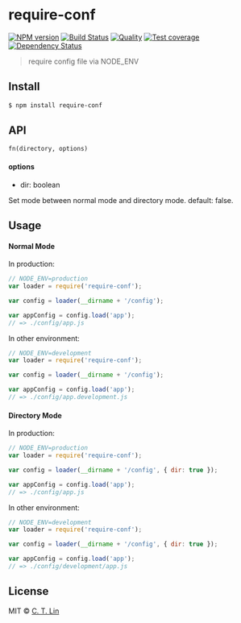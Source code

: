 # require-conf

[![NPM version][npm-image]][npm-url]
[![Build Status][travis-image]][travis-url]
[![Quality][codeclimate-image]][codeclimate-url]
[![Test coverage][coveralls-image]][coveralls-url]
[![Dependency Status][david_img]][david_site]

> require config file via NODE_ENV

## Install

```sh
$ npm install require-conf
```

## API

`fn(directory, options)`

#### options

- dir: boolean

Set mode between normal mode and directory mode. default: false.

## Usage

#### Normal Mode

In production:

```js
// NODE_ENV=production
var loader = require('require-conf');

var config = loader(__dirname + '/config');

var appConfig = config.load('app');
// => ./config/app.js
```

In other environment:

```js
// NODE_ENV=development
var loader = require('require-conf');

var config = loader(__dirname + '/config');

var appConfig = config.load('app');
// => ./config/app.development.js
```

#### Directory Mode

In production:

```js
// NODE_ENV=production
var loader = require('require-conf');

var config = loader(__dirname + '/config', { dir: true });

var appConfig = config.load('app');
// => ./config/app.js
```

In other environment:

```js
// NODE_ENV=development
var loader = require('require-conf');

var config = loader(__dirname + '/config', { dir: true });

var appConfig = config.load('app');
// => ./config/development/app.js
```

## License
MIT © [C. T. Lin](https://github.com/chentsulin)

[npm-image]: https://img.shields.io/npm/v/require-conf.svg?style=flat-square
[npm-url]: https://npmjs.org/package/require-conf
[travis-image]: https://travis-ci.org/chentsulin/require-conf.svg
[travis-url]: https://travis-ci.org/chentsulin/require-conf
[codeclimate-image]: https://img.shields.io/codeclimate/github/chentsulin/require-conf.svg?style=flat-square
[codeclimate-url]: https://codeclimate.com/github/chentsulin/require-conf
[coveralls-image]: https://img.shields.io/coveralls/chentsulin/require-conf.svg?style=flat-square
[coveralls-url]: https://coveralls.io/r/chentsulin/require-conf
[david_img]: https://img.shields.io/david/chentsulin/require-conf.svg
[david_site]: https://david-dm.org/chentsulin/require-conf
